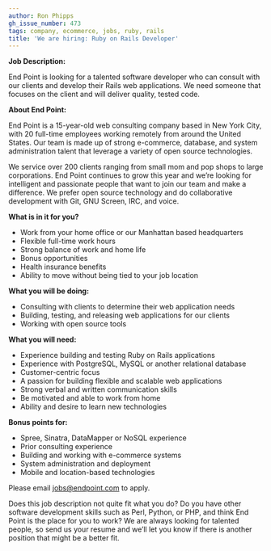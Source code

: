```yaml
---
author: Ron Phipps
gh_issue_number: 473
tags: company, ecommerce, jobs, ruby, rails
title: 'We are hiring: Ruby on Rails Developer'
---
```


**Job Description:**

End Point is looking for a talented software developer who can consult with our clients and develop their Rails web applications. We need someone that focuses on the client and will deliver quality, tested code.

**About End Point:**

End Point is a 15-year-old web consulting company based in New York City, with 20 full-time employees working remotely from around the United States. Our team is made up of strong e-commerce, database, and system administration talent that leverage a variety of open source technologies.

We service over 200 clients ranging from small mom and pop shops to large corporations. End Point continues to grow this year and we’re looking for intelligent and passionate people that want to join our team and make a difference. We prefer open source technology and do collaborative development with Git, GNU Screen, IRC, and voice.

**What is in it for you?**

- Work from your home office or our Manhattan based headquarters
- Flexible full-time work hours
- Strong balance of work and home life
- Bonus opportunities
- Health insurance benefits
- Ability to move without being tied to your job location

**What you will be doing:**

- Consulting with clients to determine their web application needs
- Building, testing, and releasing web applications for our clients
- Working with open source tools

**What you will need:**

- Experience building and testing Ruby on Rails applications
- Experience with PostgreSQL, MySQL or another relational database
- Customer-centric focus
- A passion for building flexible and scalable web applications
- Strong verbal and written communication skills
- Be motivated and able to work from home
- Ability and desire to learn new technologies

**Bonus points for:**

- Spree, Sinatra, DataMapper or NoSQL experience
- Prior consulting experience
- Building and working with e-commerce systems
- System administration and deployment
- Mobile and location-based technologies

Please email [jobs@endpoint.com](mailto:jobs@endpoint.com) to apply.

Does this job description not quite fit what you do? Do you have other software development skills such as Perl, Python, or PHP, and think End Point is the place for you to work? We are always looking for talented people, so send us your resume and we’ll let you know if there is another position that might be a better fit.
